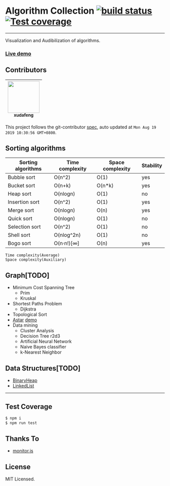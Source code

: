 # Algorithm Collection [![build status][travis-image]][travis-url] [![Test coverage][coveralls-image]][coveralls-url]

[travis-image]: https://img.shields.io/travis/doing-data-science/algorithm-visualization.svg?style=flat-square
[travis-url]: https://travis-ci.org/doing-data-science/algorithm-visualization
[coveralls-image]: https://img.shields.io/coveralls/doing-data-science/algorithm-visualization.svg?style=flat-square
[coveralls-url]: https://coveralls.io/r/doing-data-science/algorithm-visualization?branch=master

---

Visualization and Audibilization of algorithms.

### [Live demo](//doing-data-science.github.io/algorithm-visualization)

<!-- GITCONTRIBUTOR_START -->

## Contributors

|[<img src="https://avatars1.githubusercontent.com/u/1011681?v=4" width="100px;"/><br/><sub><b>xudafeng</b></sub>](https://github.com/xudafeng)<br/>|
| :---: |


This project follows the git-contributor [spec](https://github.com/xudafeng/git-contributor), auto updated at `Mon Aug 19 2019 10:30:56 GMT+0800`.

<!-- GITCONTRIBUTOR_END -->

## Sorting algorithms

| Sorting algorithms | Time complexity | Space complexity | Stability |
| ------------------ | --------------- | ---------------- | --------- |
| Bubble sort        | O(n^2)          | O(1)             | yes       |
| Bucket sort        | O(n+k)          | O(n*k)           | yes       |
| Heap sort          | O(nlogn)        | O(1)             | no        |
| Insertion sort     | O(n^2)          | O(1)             | yes       |
| Merge sort         | O(nlogn)        | O(n)             | yes       |
| Quick sort         | O(nlogn)        | O(1)             | no        |
| Selection sort     | O(n^2)          | O(1)             | no        |
| Shell sort         | O(nlog^2n)      | O(1)             | no        |
| Bogo sort          | O(n·n!)[∞]      | O(n)             | yes       |

```
Time complexity(Average)
Space complexity(Auxiliary)
```

## Graph[TODO]

- Minimum Cost Spanning Tree
  - Prim
  - Kruskal
- Shortest Paths Problem
  - Dijkstra
- Topological Sort
- [Astar](//github.com/xudafeng/AStar) [demo](//xudafeng.github.io/pillow/examples/astar/)
- Data mining
  - Cluster Analysis
  - Decision Tree r2d3
  - Artificial Neural Network
  - Naive Bayes classifier
  - k-Nearest Neighbor

## Data Structures[TODO]

- [BinaryHeap](//github.com/doing-data-science/BinaryHeap)
- [LinkedList](//github.com/xudafeng/autoresponsive-common)

---

## Test Coverage

```bash
$ npm i
$ npm run test
```

## Thanks To

- [monitor.js](//pillowjs.github.io/monitor.js)

## License

MIT Licensed.
